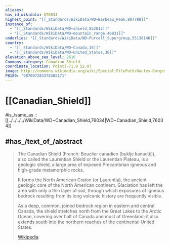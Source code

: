 ```yaml
---
aliases: 
has_id_wikidata: Q76034
highest_point: "[[_Standards/WikiData/WD~Barbeau_Peak,807788]]"
instance_of:
  - "[[_Standards/WikiData/WD~shield,852013]]"
  - "[[_Standards/WikiData/WD~mountain_range,46831]]"
underlies: "[[_Standards/WikiData/WD~Purcell_Supergroup,55138146]]"
country:
  - "[[_Standards/WikiData/WD~Canada,16]]"
  - "[[_Standards/WikiData/WD~United_States,30]]"
elevation_above_sea_level: 2616
Commons_category: Canadian Shield
coordinate_location: Point(-71.0 52.0)
image: http://commons.wikimedia.org/wiki/Special:FilePath/Hautes-Gorges-de-la-Rivi%C3%A8re-Malbaie.jpg
P8189: "987007283378305171"
---
```


# [[Canadian_Shield]] 

#is_/same_as :: [[../../../../WikiData/WD~Canadian_Shield,76034|WD~Canadian_Shield,76034]] 

## #has_/text_of_/abstract 

> The Canadian Shield (French: Bouclier canadien [buklje kanadjɛ̃]), 
> also called the Laurentian Shield or the  Laurentian Plateau, is a geologic shield, 
> a large area of exposed Precambrian igneous and high-grade metamorphic rocks. 
> 
> It forms the North American Craton (or Laurentia), the ancient geologic core of the North American continent. 
> Glaciation has left the area with only a thin layer of soil, 
> through which exposures of igneous bedrock 
> resulting from its long volcanic history are frequently visible. 
> 
> As a deep, common, joined bedrock region in eastern and central Canada, 
> the shield stretches north from the Great Lakes to the Arctic Ocean, 
> covering over half of Canada and most of Greenland; 
> it also extends south into the northern reaches of the continental United States.
>
> [Wikipedia](https://en.wikipedia.org/wiki/Canadian%20Shield) 

